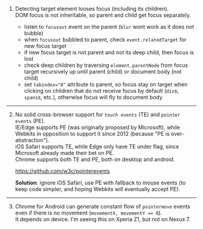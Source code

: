 1. Detecting target element looses focus (including its children).  
    DOM focus is not inheritable, so parent and child get focus separately.  

    - listen to `focusout` event on the parent (`blur` wont work as it does not bubble)
    - when `focusout` bubbled to parent, check `event.relatedTarget` for new focus target
    - if new focus target is not parent and not its deep child, then focus is lost
    - check deep children by traversing `element.parentNode` from focus target recursively up until parent (child) or document body (not child)
    - set `tabindex="0"` attribute to parent, so focus stay on target when clicking on children that do not receive focus by default (`div`s, `spans`s, etc.), otherwise focus will fly to document body

---

2. No solid cross-browser support for `touch events` (TE) and `pointer events` (PE).  
    IE/Edge supports PE (was originally proposed by Microsoft), while Webkits in opposition to support it since 2012 (because "PE is over-abstraction").  
    iOS Safari supports TE, while Edge only have TE under flag, since Microsoft already made their bet on PE.  
    Chrome supports both TE and PE, both on desktop and android.  

    https://github.com/w3c/pointerevents  

    **Solution**: ignore iOS Safari, use PE with fallback to mouse events (to keep code simpler, and hoping Webkits will eventually accept PE).

---

3. Chrome for Android can generate constant flow of `pointermove` events even if there is no movement (`movementX, movementY == 0`).  
It depends on device. I'm seeing this on Xperia Z1, but not on Nexus 7.